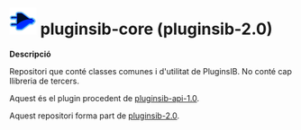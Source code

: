 # ![Logo](https://github.com/GovernIB/maven/raw/binaris/pluginsib/projectinfo_Attachments/icon.jpg) pluginsib-core  (pluginsib-2.0)

**Descripció**

Repositori que conté classes comunes i d'utilitat de PluginsIB. No conté cap llibreria de tercers.

Aquest és el plugin procedent de [pluginsib-api-1.0](https://github.com/GovernIB/pluginsib/tree/pluginsib-1.0/plugins-api).  

Aquest repositori forma part de [pluginsib-2.0](https://github.com/GovernIB/pluginsib/tree/pluginsib-2.0).
